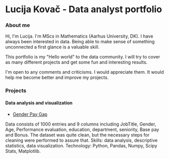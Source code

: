 # Lucija Kovač - Data analyst portfolio
### About me
Hi, I'm Lucija. I'm MScs in Mathematics (Aarhus University, DK). I have always been interested in data. Being able to make sense of something unconnected a first glance is a valuable skill.

This portfolio is my "Hello world" to the data community. I will try to cover as many different projects and get some fun and interesting results.

I'm open to any comments and criticisms. I would appreciate them. It would help me become better and improve my projects.

### Projects

#### Data analysis and visualization
- [Gender Pay Gap](https://github.com/luctuc8/data-analysis-portfolio/blob/main/Gender%20gap%20pay.ipynb)

Data consists of 1000 entries and 9 columns including JobTitle, Gender, Age, Performance evaluation, education, department, seniority, Base pay and Bonus.
The dataset was quite clean, but the necessary steps for cleaning were performed to assure that.
Skills: data analysis, descriptive statistics, data visualization.
Technology: Python, Pandas, Numpy, Scipy Stats, Matplotlib.

